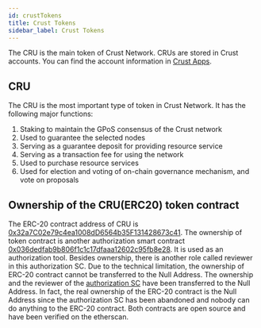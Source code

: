 ```yaml
---
id: crustTokens
title: Crust Tokens
sidebar_label: Crust Tokens
---
```


The CRU is the main token of Crust Network. CRUs are stored in Crust accounts. You can find the account information in [Crust Apps](https://apps.crust.network/#/accounts).

## CRU

The CRU is the most important type of token in Crust Network. It has the following major functions:

1. Staking to maintain the GPoS consensus of the Crust network
2. Used to guarantee the selected nodes
3. Serving as a guarantee deposit for providing resource service
4. Serving as a transaction fee for using the network
5. Used to purchase resource services
6. Used for election and voting of on-chain governance mechanism, and vote on proposals

## Ownership of the CRU(ERC20) token contract
The ERC-20 contract address of CRU is [0x32a7C02e79c4ea1008dD6564b35F131428673c41](https://etherscan.io/address/0x32a7C02e79c4ea1008dD6564b35F131428673c41). The ownership of token contract is another authorization smart contract [0x036dedfab9b806f1c1c17dfaaa12602c95fb8e28](https://etherscan.io/address/0x036dedfab9b806f1c1c17dfaaa12602c95fb8e28). It is used as an authorization tool. Besides ownership, there is another role called reviewer in this authorization SC. Due to the technical limitation, the ownership of ERC-20 contract cannot be transferred to the Null Address. The ownership and the reviewer of the [authorization SC]((https://etherscan.io/address/0x036dedfab9b806f1c1c17dfaaa12602c95fb8e28)) have been transferred to the Null Address. In fact, the real ownership of the ERC-20 contract is the Null Address since the authorization SC has been abandoned and nobody can do anything to the ERC-20 contract. Both contracts are open source and have been verified on the etherscan.
